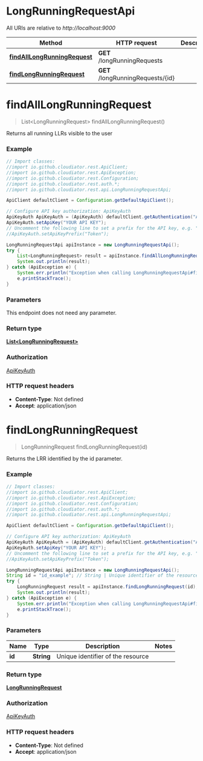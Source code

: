 # LongRunningRequestApi

All URIs are relative to *http://localhost:9000*

Method | HTTP request | Description
------------- | ------------- | -------------
[**findAllLongRunningRequest**](LongRunningRequestApi.md#findAllLongRunningRequest) | **GET** /longRunningRequests | 
[**findLongRunningRequest**](LongRunningRequestApi.md#findLongRunningRequest) | **GET** /longRunningRequests/{id} | 


<a name="findAllLongRunningRequest"></a>
# **findAllLongRunningRequest**
> List&lt;LongRunningRequest&gt; findAllLongRunningRequest()



Returns all running LLRs visible to the user 

### Example
```java
// Import classes:
//import io.github.cloudiator.rest.ApiClient;
//import io.github.cloudiator.rest.ApiException;
//import io.github.cloudiator.rest.Configuration;
//import io.github.cloudiator.rest.auth.*;
//import io.github.cloudiator.rest.api.LongRunningRequestApi;

ApiClient defaultClient = Configuration.getDefaultApiClient();

// Configure API key authorization: ApiKeyAuth
ApiKeyAuth ApiKeyAuth = (ApiKeyAuth) defaultClient.getAuthentication("ApiKeyAuth");
ApiKeyAuth.setApiKey("YOUR API KEY");
// Uncomment the following line to set a prefix for the API key, e.g. "Token" (defaults to null)
//ApiKeyAuth.setApiKeyPrefix("Token");

LongRunningRequestApi apiInstance = new LongRunningRequestApi();
try {
    List<LongRunningRequest> result = apiInstance.findAllLongRunningRequest();
    System.out.println(result);
} catch (ApiException e) {
    System.err.println("Exception when calling LongRunningRequestApi#findAllLongRunningRequest");
    e.printStackTrace();
}
```

### Parameters
This endpoint does not need any parameter.

### Return type

[**List&lt;LongRunningRequest&gt;**](LongRunningRequest.md)

### Authorization

[ApiKeyAuth](../README.md#ApiKeyAuth)

### HTTP request headers

 - **Content-Type**: Not defined
 - **Accept**: application/json

<a name="findLongRunningRequest"></a>
# **findLongRunningRequest**
> LongRunningRequest findLongRunningRequest(id)



Returns the LRR identified by the id parameter. 

### Example
```java
// Import classes:
//import io.github.cloudiator.rest.ApiClient;
//import io.github.cloudiator.rest.ApiException;
//import io.github.cloudiator.rest.Configuration;
//import io.github.cloudiator.rest.auth.*;
//import io.github.cloudiator.rest.api.LongRunningRequestApi;

ApiClient defaultClient = Configuration.getDefaultApiClient();

// Configure API key authorization: ApiKeyAuth
ApiKeyAuth ApiKeyAuth = (ApiKeyAuth) defaultClient.getAuthentication("ApiKeyAuth");
ApiKeyAuth.setApiKey("YOUR API KEY");
// Uncomment the following line to set a prefix for the API key, e.g. "Token" (defaults to null)
//ApiKeyAuth.setApiKeyPrefix("Token");

LongRunningRequestApi apiInstance = new LongRunningRequestApi();
String id = "id_example"; // String | Unique identifier of the resource
try {
    LongRunningRequest result = apiInstance.findLongRunningRequest(id);
    System.out.println(result);
} catch (ApiException e) {
    System.err.println("Exception when calling LongRunningRequestApi#findLongRunningRequest");
    e.printStackTrace();
}
```

### Parameters

Name | Type | Description  | Notes
------------- | ------------- | ------------- | -------------
 **id** | **String**| Unique identifier of the resource |

### Return type

[**LongRunningRequest**](LongRunningRequest.md)

### Authorization

[ApiKeyAuth](../README.md#ApiKeyAuth)

### HTTP request headers

 - **Content-Type**: Not defined
 - **Accept**: application/json

